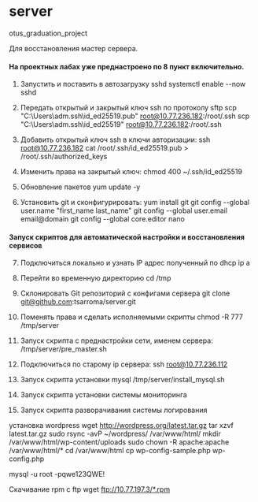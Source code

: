 # server
otus_graduation_project

Для восстановления мастер сервера. 

#### На проектных лабах уже преднастроено по 8 пункт включительно.

1. Запустить и поставить в автозагрузку sshd
   systemctl enable --now sshd

2. Передать открытый и закрытый ключ ssh по протоколу sftp
   scp "C:\Users\adm\.ssh\id_ed25519.pub" root@10.77.236.182:/root/.ssh
   scp "C:\Users\adm\.ssh\id_ed25519" root@10.77.236.182:/root/.ssh
   
3. Добавить открытый ключ ssh в ключи авторизации:
   ssh root@10.77.236.182
   cat /root/.ssh/id_ed25519.pub > /root/.ssh/authorized_keys
   
4. Изменить права на закрытый ключ:
   chmod 400 ~/.ssh/id_ed25519

5. Обновление пакетов
   yum update -y   
      
6. Установить git и сконфигурировать:
   yum install git
   git config --global user.name "first_name last_name"
   git config --global user.email email@domain
   git config --global core.editor nano

#### Запуск скриптов для автоматической настройки и восстановления сервисов
7. Подключиться локально и узнать IP адрес полученный по dhcp
   ip a

8. Перейти во временную директорию
   cd /tmp
   
9. Склонировать Git репозиторий с конфигами сервера
   git clone git@github.com:tsarroma/server.git

10. Поменять права и сделать исполняемыми скрипты
    chmod -R 777 /tmp/server

11. Запуск скрипта с преднастройки сети, именем сервера:
    /tmp/server/pre_master.sh

12. Подключиться по старому ip сервера:
    ssh root@10.77.236.112
    
13. Запуск скрипта установки mysql
    /tmp/server/install_mysql.sh


15. Запуск скрипта установки системы мониторинга
16. Запуск скрипта разворачивания системы логирования

установка wordpress
wget http://wordpress.org/latest.tar.gz
tar xzvf latest.tar.gz
sudo rsync -avP ~/wordpress/ /var/www/html/
mkdir /var/www/html/wp-content/uploads
sudo chown -R apache:apache /var/www/html/*
cd /var/www/html
cp wp-config-sample.php wp-config.php

mysql -u root -pqwe123QWE!


Скачивание rpm с ftp
wget ftp://10.77.197.3/*.rpm

   
     
